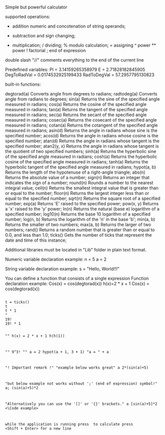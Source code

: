 Simple but powerful calculator

supported operations:

+	addition numeric and concotenation of string operands;
-	subtraction and sign changing;
*	multiplication;
/	dividing;
%	modulo calculation;
=	assigning
^	power
**	power
!	factorial
;	end of expression

double slash "//" comments everything to the end of the current line

Predefined variables:
PI		= 3.14159265358979
E		= 2.71828182845905
DegToRadVal	= 0.0174532925199433
RadToDegVal	= 57.2957795130823

built-in functions:

degtorad(a)	Converts angle from degrees to radians;
radtodeg(a)	Converts angle from radians to degrees;
sin(a)		Returns the sine of the specified angle measured in radians;
cos(a)		Returns the cosine of the specified angle measured in radians;
tan(a)		Returns the tangent of the specified angle measured in radians;
sec(a)		Returns the secant of the specified angle measured in radians;
cosec(a)	Returns the cosecant of the specified angle measured in radians;
cotan(a)	Returns the cotangent of the specified angle measured in radians;
asin(d)		Returns the angle in radians whose sine is the specified number;
acos(d)		Returns the angle in radians whose cosine is the specified number;
atan(d)		Returns the angle in radians whose tangent is the specified number;
atan2(y, x)	Returns the angle in radians whose tangent is the quotient of two specified numbers;
sinh(a)		Returns the hyperbolic sine of the specified angle measured in radians;
cosh(a)		Returns the hyperbolic cosine of the specified angle measured in radians;
tanh(a)		Returns the hyperbolic tangent of the specified angle measured in radians;
hypot(a, b)	Returns the length of the hypotenuse of a right-angle triangle;
abs(n)		Returns the absolute value of a number;
sign(n)		Returns an integer that indicates the sign of a number;
round(n)	Rounds a number to the nearest integral value;
ceil(n)		Returns the smallest integral value that is greater than or equal to the number;
floor(n)	Returns the largest integer less than or equal to the specified number;
sqrt(n)		Returns the square root of a specified number;
exp(a)		Returns 'E' raised to the specified power;
pow(x, y)	Returns a 'x' raised to the 'y' power;
ln(n)		Returns the natural (base e) logarithm of a specified number;
log10(n)	Returns the base 10 logarithm of a specified number;
log(n, b)	Returns the logarithm of the 'n' in the base 'b';
min(a, b)	Returns the smaller of two numbers;
max(a, b)	Returns the larger of two numbers;
rand()		Returns a random number that is greater than or equal to 0.0, and less than 1.0;
ticks()		Gets the number of ticks that represent the date and time of this instance;

Additional libraries must be located in "Lib" folder in plain text format.

Numeric variable declaration example:
n = 5 a = 2

String variable declaration example:
s = "Hello, World!!!"

You can define a function that consists of a single expression
Function declaration example:
Cos(x) = cos(degtorad(x))
h(x)=2 * x + 1
Cos(x) = cos(degtorad(x))

<Code example>
t = ticks()
t
t * 1
"
19!
19! * 1

""
h(x) = 2 * x + 1
h(h(1))

""
9^3!
""
a = 2
hypot(a + 1, 3 + 1)
"a = " + a

"! Important remark !"
"example below works great"
a
2*(sin(a)+5)

"but below example not works without ';' (end of expression) symbol!"
a;
(sin(a)+5)*2

"Alternatively you can use the '[]' or '{}' brackets."
a
[sin(a)+5]*2
<\Code example>

while the application is running
press <Enter> to calculate
press <Shift + Enter> for a new line
